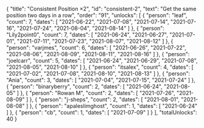 {
  "title": "Consistent Position ×2",
  "id": "consistent-2",
  "text": "Get the same position two days in a row",
  "order": "91",
  "unlocks": [
    {
      "person": "leaf",
      "count": 7,
      "dates": [
        "2021-06-22",
        "2021-07-08",
        "2021-07-14",
        "2021-07-16",
        "2021-07-24",
        "2021-08-04",
        "2021-08-14"
      ]
    },
    {
      "person": "Lily2point0",
      "count": 7,
      "dates": [
        "2021-06-24",
        "2021-06-27",
        "2021-07-01",
        "2021-07-11",
        "2021-07-23",
        "2021-08-07",
        "2021-08-12"
      ]
    },
    {
      "person": "varjmes",
      "count": 6,
      "dates": [
        "2021-06-26",
        "2021-07-22",
        "2021-08-06",
        "2021-08-09",
        "2021-08-11",
        "2021-08-16"
      ]
    },
    {
      "person": "joelcarr",
      "count": 5,
      "dates": [
        "2021-06-24",
        "2021-06-29",
        "2021-07-08",
        "2021-08-05",
        "2021-08-10"
      ]
    },
    {
      "person": "itsalex",
      "count": 4,
      "dates": [
        "2021-07-02",
        "2021-07-08",
        "2021-08-10",
        "2021-08-13"
      ]
    },
    {
      "person": "Ania",
      "count": 3,
      "dates": [
        "2021-07-04",
        "2021-07-15",
        "2021-07-24"
      ]
    },
    {
      "person": "binaryberry",
      "count": 2,
      "dates": [
        "2021-06-24",
        "2021-08-05"
      ]
    },
    {
      "person": "Rowan M",
      "count": 2,
      "dates": [
        "2021-07-26",
        "2021-08-09"
      ]
    },
    {
      "person": "j-sheps",
      "count": 2,
      "dates": [
        "2021-08-01",
        "2021-08-08"
      ]
    },
    {
      "person": "apaleslimghost",
      "count": 1,
      "dates": [
        "2021-06-24"
      ]
    },
    {
      "person": "cb",
      "count": 1,
      "dates": [
        "2021-07-09"
      ]
    }
  ],
  "totalUnlocks": 40
}